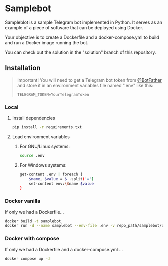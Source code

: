 

# Samplebot

Sampleblot is a sample Telegram bot implemented in Python. It serves as an example of a piece of software that can be deployed using Docker.

Your objective is to create a Dockerfile and a docker-compose.yml to build and run a Docker image running the bot.

You can check out the solution in the "solution" branch of this repository.


## Installation

> Important! You will need to get a Telegram bot token from [@BotFather](https://t.me/BotFather) and store it in an environment variables file named ".env" like this: 
>
> ```
> TELEGRAM_TOKEN=YourTelegramToken
> ```


### Local

1. Install dependencies

    ```Bash
    pip install -r requirements.txt
    ```

2. Load environment variables

    1. For GNU/Linux systems:
   
       ```Bash
       source .env
       ```

    2. For Windows systems: 

        ```Bash
        get-content .env | foreach {
            $name, $value = $_.split('=')
            set-content env:\$name $value
        }
        ```


### Docker vanilla

If only we had a Dockerfile...

```Bash
docker build -t samplebot
docker run -d --name samplebot --env-file .env -v repo_path/samplebot/data:/app/data samplebot
```


### Docker with compose

If only we had a Dockerfile and a docker-compose.yml ...

```Bash
docker compose up -d
```
